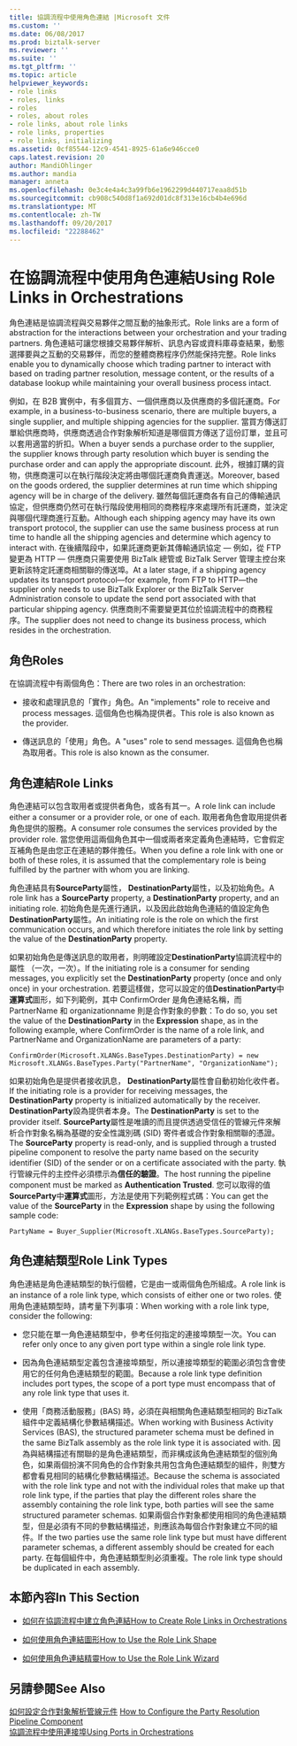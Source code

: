 ```yaml
---
title: 協調流程中使用角色連結 |Microsoft 文件
ms.custom: ''
ms.date: 06/08/2017
ms.prod: biztalk-server
ms.reviewer: ''
ms.suite: ''
ms.tgt_pltfrm: ''
ms.topic: article
helpviewer_keywords:
- role links
- roles, links
- roles
- roles, about roles
- role links, about role links
- role links, properties
- role links, initializing
ms.assetid: 0cf85544-12c9-4541-8925-61a6e946cce0
caps.latest.revision: 20
author: MandiOhlinger
ms.author: mandia
manager: anneta
ms.openlocfilehash: 0e3c4e4a4c3a99fb6e1962299d440717eaa8d51b
ms.sourcegitcommit: cb908c540d8f1a692d01dc8f313e16cb4b4e696d
ms.translationtype: MT
ms.contentlocale: zh-TW
ms.lasthandoff: 09/20/2017
ms.locfileid: "22288462"
---
```

# <a name="using-role-links-in-orchestrations"></a><span data-ttu-id="60cd2-102">在協調流程中使用角色連結</span><span class="sxs-lookup"><span data-stu-id="60cd2-102">Using Role Links in Orchestrations</span></span>
<span data-ttu-id="60cd2-103">角色連結是協調流程與交易夥伴之間互動的抽象形式。</span><span class="sxs-lookup"><span data-stu-id="60cd2-103">Role links are a form of abstraction for the interactions between your orchestration and your trading partners.</span></span> <span data-ttu-id="60cd2-104">角色連結可讓您根據交易夥伴解析、訊息內容或資料庫尋查結果，動態選擇要與之互動的交易夥伴，而您的整體商務程序仍然能保持完整。</span><span class="sxs-lookup"><span data-stu-id="60cd2-104">Role links enable you to dynamically choose which trading partner to interact with based on trading partner resolution, message content, or the results of a database lookup while maintaining your overall business process intact.</span></span>  
  
 <span data-ttu-id="60cd2-105">例如，在 B2B 實例中，有多個買方、一個供應商以及供應商的多個託運商。</span><span class="sxs-lookup"><span data-stu-id="60cd2-105">For example, in a business-to-business scenario, there are multiple buyers, a single supplier, and multiple shipping agencies for the supplier.</span></span> <span data-ttu-id="60cd2-106">當買方傳送訂單給供應商時，供應商透過合作對象解析知道是哪個買方傳送了這份訂單，並且可以套用適當的折扣。</span><span class="sxs-lookup"><span data-stu-id="60cd2-106">When a buyer sends a purchase order to the supplier, the supplier knows through party resolution which buyer is sending the purchase order and can apply the appropriate discount.</span></span> <span data-ttu-id="60cd2-107">此外，根據訂購的貨物，供應商還可以在執行階段決定將由哪個託運商負責運送。</span><span class="sxs-lookup"><span data-stu-id="60cd2-107">Moreover, based on the goods ordered, the supplier determines at run time which shipping agency will be in charge of the delivery.</span></span> <span data-ttu-id="60cd2-108">雖然每個託運商各有自己的傳輸通訊協定，但供應商仍然可在執行階段使用相同的商務程序來處理所有託運商，並決定與哪個代理商進行互動。</span><span class="sxs-lookup"><span data-stu-id="60cd2-108">Although each shipping agency may have its own transport protocol, the supplier can use the same business process at run time to handle all the shipping agencies and determine which agency to interact with.</span></span> <span data-ttu-id="60cd2-109">在後續階段中，如果託運商更新其傳輸通訊協定 — 例如，從 FTP 變更為 HTTP — 供應商只需要使用 BizTalk 總管或 BizTalk Server 管理主控台來更新該特定託運商相關聯的傳送埠。</span><span class="sxs-lookup"><span data-stu-id="60cd2-109">At a later stage, if a shipping agency updates its transport protocol—for example, from FTP to HTTP—the supplier only needs to use BizTalk Explorer or the BizTalk Server Administration console to update the send port associated with that particular shipping agency.</span></span> <span data-ttu-id="60cd2-110">供應商則不需要變更其位於協調流程中的商務程序。</span><span class="sxs-lookup"><span data-stu-id="60cd2-110">The supplier does not need to change its business process, which resides in the orchestration.</span></span>  
  
## <a name="roles"></a><span data-ttu-id="60cd2-111">角色</span><span class="sxs-lookup"><span data-stu-id="60cd2-111">Roles</span></span>  
 <span data-ttu-id="60cd2-112">在協調流程中有兩個角色：</span><span class="sxs-lookup"><span data-stu-id="60cd2-112">There are two roles in an orchestration:</span></span>  
  
-   <span data-ttu-id="60cd2-113">接收和處理訊息的「實作」角色。</span><span class="sxs-lookup"><span data-stu-id="60cd2-113">An "implements" role to receive and process messages.</span></span> <span data-ttu-id="60cd2-114">這個角色也稱為提供者。</span><span class="sxs-lookup"><span data-stu-id="60cd2-114">This role is also known as the provider.</span></span>  
  
-   <span data-ttu-id="60cd2-115">傳送訊息的「使用」角色。</span><span class="sxs-lookup"><span data-stu-id="60cd2-115">A "uses" role to send messages.</span></span> <span data-ttu-id="60cd2-116">這個角色也稱為取用者。</span><span class="sxs-lookup"><span data-stu-id="60cd2-116">This role is also known as the consumer.</span></span>  
  
## <a name="role-links"></a><span data-ttu-id="60cd2-117">角色連結</span><span class="sxs-lookup"><span data-stu-id="60cd2-117">Role Links</span></span>  
 <span data-ttu-id="60cd2-118">角色連結可以包含取用者或提供者角色，或各有其一。</span><span class="sxs-lookup"><span data-stu-id="60cd2-118">A role link can include either a consumer or a provider role, or one of each.</span></span> <span data-ttu-id="60cd2-119">取用者角色會取用提供者角色提供的服務。</span><span class="sxs-lookup"><span data-stu-id="60cd2-119">A consumer role consumes the services provided by the provider role.</span></span> <span data-ttu-id="60cd2-120">當您使用這兩個角色其中一個或兩者來定義角色連結時，它會假定互補角色是由您正在連結的夥伴擔任。</span><span class="sxs-lookup"><span data-stu-id="60cd2-120">When you define a role link with one or both of these roles, it is assumed that the complementary role is being fulfilled by the partner with whom you are linking.</span></span>  
  
 <span data-ttu-id="60cd2-121">角色連結具有**SourceParty**屬性， **DestinationParty**屬性，以及初始角色。</span><span class="sxs-lookup"><span data-stu-id="60cd2-121">A role link has a **SourceParty** property, a **DestinationParty** property, and an initiating role.</span></span> <span data-ttu-id="60cd2-122">初始角色是先進行通訊，以及因此啟始角色連結的值設定角色**DestinationParty**屬性。</span><span class="sxs-lookup"><span data-stu-id="60cd2-122">An initiating role is the role on which the first communication occurs, and which therefore initiates the role link by setting the value of the **DestinationParty** property.</span></span>  
  
 <span data-ttu-id="60cd2-123">如果初始角色是傳送訊息的取用者，則明確設定**DestinationParty**協調流程中的屬性 （一次，一次）。</span><span class="sxs-lookup"><span data-stu-id="60cd2-123">If the initiating role is a consumer for sending messages, you explicitly set the **DestinationParty** property (once and only once) in your orchestration.</span></span> <span data-ttu-id="60cd2-124">若要這樣做，您可以設定的值**DestinationParty**中**運算式**圖形，如下列範例，其中 ConfirmOrder 是角色連結名稱，而 PartnerName 和 organizationname 則是合作對象的參數：</span><span class="sxs-lookup"><span data-stu-id="60cd2-124">To do so, you set the value of the **DestinationParty** in the **Expression** shape, as in the following example, where ConfirmOrder is the name of a role link, and PartnerName and OrganizationName are parameters of a party:</span></span>  
  
```  
ConfirmOrder(Microsoft.XLANGs.BaseTypes.DestinationParty) = new Microsoft.XLANGs.BaseTypes.Party("PartnerName", "OrganizationName");  
```  
  
 <span data-ttu-id="60cd2-125">如果初始角色是提供者接收訊息， **DestinationParty**屬性會自動初始化收件者。</span><span class="sxs-lookup"><span data-stu-id="60cd2-125">If the initiating role is a provider for receiving messages, the **DestinationParty** property is initialized automatically by the receiver.</span></span> <span data-ttu-id="60cd2-126">**DestinationParty**設為提供者本身。</span><span class="sxs-lookup"><span data-stu-id="60cd2-126">The **DestinationParty** is set to the provider itself.</span></span> <span data-ttu-id="60cd2-127">**SourceParty**屬性是唯讀的而且提供透過受信任的管線元件來解析合作對象名稱為基礎的安全性識別碼 (SID) 寄件者或合作對象相關聯的憑證。</span><span class="sxs-lookup"><span data-stu-id="60cd2-127">The **SourceParty** property is read-only, and is supplied through a trusted pipeline component to resolve the party name based on the security identifier (SID) of the sender or on a certificate associated with the party.</span></span> <span data-ttu-id="60cd2-128">執行管線元件的主控件必須標示為**信任的驗證**。</span><span class="sxs-lookup"><span data-stu-id="60cd2-128">The host running the pipeline component must be marked as **Authentication Trusted**.</span></span> <span data-ttu-id="60cd2-129">您可以取得的值**SourceParty**中**運算式**圖形，方法是使用下列範例程式碼：</span><span class="sxs-lookup"><span data-stu-id="60cd2-129">You can get the value of the **SourceParty** in the **Expression** shape by using the following sample code:</span></span>  
  
 `PartyName = Buyer_Supplier(Microsoft.XLANGs.BaseTypes.SourceParty);`  
  
## <a name="role-link-types"></a><span data-ttu-id="60cd2-130">角色連結類型</span><span class="sxs-lookup"><span data-stu-id="60cd2-130">Role Link Types</span></span>  
 <span data-ttu-id="60cd2-131">角色連結是角色連結類型的執行個體，它是由一或兩個角色所組成。</span><span class="sxs-lookup"><span data-stu-id="60cd2-131">A role link is an instance of a role link type, which consists of either one or two roles.</span></span> <span data-ttu-id="60cd2-132">使用角色連結類型時，請考量下列事項：</span><span class="sxs-lookup"><span data-stu-id="60cd2-132">When working with a role link type, consider the following:</span></span>  
  
-   <span data-ttu-id="60cd2-133">您只能在單一角色連結類型中，參考任何指定的連接埠類型一次。</span><span class="sxs-lookup"><span data-stu-id="60cd2-133">You can refer only once to any given port type within a single role link type.</span></span>  
  
-   <span data-ttu-id="60cd2-134">因為角色連結類型定義包含連接埠類型，所以連接埠類型的範圍必須包含會使用它的任何角色連結類型的範圍。</span><span class="sxs-lookup"><span data-stu-id="60cd2-134">Because a role link type definition includes port types, the scope of a port type must encompass that of any role link type that uses it.</span></span>  
  
-   <span data-ttu-id="60cd2-135">使用「商務活動服務」(BAS) 時，必須在與相關角色連結類型相同的 BizTalk 組件中定義結構化參數結構描述。</span><span class="sxs-lookup"><span data-stu-id="60cd2-135">When working with Business Activity Services (BAS), the structured parameter schema must be defined in the same BizTalk assembly as the role link type it is associated with.</span></span> <span data-ttu-id="60cd2-136">因為與結構描述有關聯的是角色連結類型，而非構成該角色連結類型的個別角色，如果兩個扮演不同角色的合作對象共用包含角色連結類型的組件，則雙方都會看見相同的結構化參數結構描述。</span><span class="sxs-lookup"><span data-stu-id="60cd2-136">Because the schema is associated with the role link type and not with the individual roles that make up that role link type, if the parties that play the different roles share the assembly containing the role link type, both parties will see the same structured parameter schemas.</span></span> <span data-ttu-id="60cd2-137">如果兩個合作對象都使用相同的角色連結類型，但是必須有不同的參數結構描述，則應該為每個合作對象建立不同的組件。</span><span class="sxs-lookup"><span data-stu-id="60cd2-137">If the two parties use the same role link type but must have different parameter schemas, a different assembly should be created for each party.</span></span> <span data-ttu-id="60cd2-138">在每個組件中，角色連結類型則必須重複。</span><span class="sxs-lookup"><span data-stu-id="60cd2-138">The role link type should be duplicated in each assembly.</span></span>  
  
## <a name="in-this-section"></a><span data-ttu-id="60cd2-139">本節內容</span><span class="sxs-lookup"><span data-stu-id="60cd2-139">In This Section</span></span>  
  
-   [<span data-ttu-id="60cd2-140">如何在協調流程中建立角色連結</span><span class="sxs-lookup"><span data-stu-id="60cd2-140">How to Create Role Links in Orchestrations</span></span>](../core/how-to-create-role-links-in-orchestrations.md)  
  
-   [<span data-ttu-id="60cd2-141">如何使用角色連結圖形</span><span class="sxs-lookup"><span data-stu-id="60cd2-141">How to Use the Role Link Shape</span></span>](../core/how-to-use-the-role-link-shape.md)  
  
-   [<span data-ttu-id="60cd2-142">如何使用角色連結精靈</span><span class="sxs-lookup"><span data-stu-id="60cd2-142">How to Use the Role Link Wizard</span></span>](../core/how-to-use-the-role-link-wizard.md)  
  
## <a name="see-also"></a><span data-ttu-id="60cd2-143">另請參閱</span><span class="sxs-lookup"><span data-stu-id="60cd2-143">See Also</span></span>  
 <span data-ttu-id="60cd2-144">[如何設定合作對象解析管線元件](../core/how-to-configure-the-party-resolution-pipeline-component.md) </span><span class="sxs-lookup"><span data-stu-id="60cd2-144">[How to Configure the Party Resolution Pipeline Component](../core/how-to-configure-the-party-resolution-pipeline-component.md) </span></span>  
 [<span data-ttu-id="60cd2-145">協調流程中使用連接埠</span><span class="sxs-lookup"><span data-stu-id="60cd2-145">Using Ports in Orchestrations</span></span>](../core/using-ports-in-orchestrations.md)